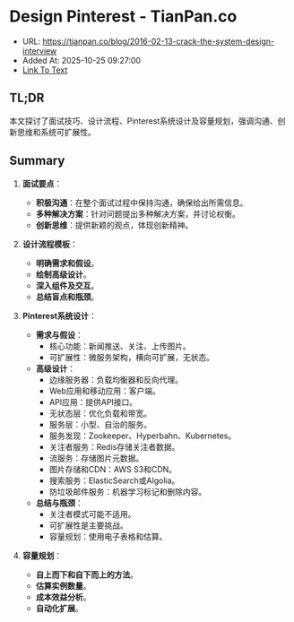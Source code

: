 # Design Pinterest - TianPan.co
- URL: https://tianpan.co/blog/2016-02-13-crack-the-system-design-interview
- Added At: 2025-10-25 09:27:00
- [Link To Text](2025-10-25-design-pinterest---tianpan.co_raw.md)

## TL;DR
本文探讨了面试技巧、设计流程、Pinterest系统设计及容量规划，强调沟通、创新思维和系统可扩展性。

## Summary
1. **面试要点**：
   - **积极沟通**：在整个面试过程中保持沟通，确保给出所需信息。
   - **多种解决方案**：针对问题提出多种解决方案，并讨论权衡。
   - **创新思维**：提供新颖的观点，体现创新精神。

2. **设计流程模板**：
   - **明确需求和假设**。
   - **绘制高级设计**。
   - **深入组件及交互**。
   - **总结盲点和瓶颈**。

3. **Pinterest系统设计**：
   - **需求与假设**：
     - 核心功能：新闻推送、关注、上传图片。
     - 可扩展性：微服务架构，横向可扩展，无状态。
   - **高级设计**：
     - 边缘服务器：负载均衡器和反向代理。
     - Web应用和移动应用：客户端。
     - API应用：提供API接口。
     - 无状态层：优化负载和带宽。
     - 服务层：小型、自治的服务。
     - 服务发现：Zookeeper、Hyperbahn、Kubernetes。
     - 关注者服务：Redis存储关注者数据。
     - 流服务：存储图片元数据。
     - 图片存储和CDN：AWS S3和CDN。
     - 搜索服务：ElasticSearch或Algolia。
     - 防垃圾邮件服务：机器学习标记和删除内容。
   - **总结与瓶颈**：
     - 关注者模式可能不适用。
     - 可扩展性是主要挑战。
     - 容量规划：使用电子表格和估算。

4. **容量规划**：
   - **自上而下和自下而上的方法**。
   - **估算实例数量**。
   - **成本效益分析**。
   - **自动化扩展**。
